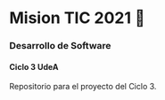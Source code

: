 # Mision TIC 2021 :rocket:

### Desarrollo de Software

#### Ciclo 3 UdeA

Repositorio para el proyecto del Ciclo 3.